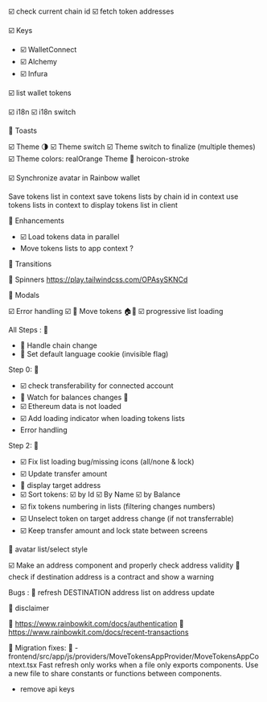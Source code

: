 ☑️ check current chain id
☑️ fetch token addresses


☑️ Keys
- ☑️ WalletConnect
- ☑️ Alchemy
- ☑️ Infura



☑️ list wallet tokens


☑️ i18n
☑️ i18n switch

🚧 Toasts

☑️ Theme 🌗
☑️ Theme switch
☑️ Theme switch to finalize (multiple themes)
☑️ Theme colors: realOrange Theme
🚧 heroicon-stroke

☑️ Synchronize avatar in Rainbow wallet


Save tokens list in context
save tokens lists by chain id in context
use tokens lists in context to display tokens list in client


🚧 Enhancements
- ☑️ Load tokens data in parallel
- Move tokens lists to app context ?

🚧 Transitions

🚧 Spinners
https://play.tailwindcss.com/OPAsySKNCd

🚧 Modals

☑️ Error handling
☑️ 🚧 Move tokens 🏠🏡
☑️ progressive list loading


All Steps : 🚧 
- 🚧 Handle chain change
- 🚧 Set default language cookie (invisible flag)

Step 0: 🚧
- ☑️ check transferability for connected account
- 🚧 Watch for balances changes 👀
- ☑️ Ethereum data is not loaded
- ☑️ Add loading indicator when loading tokens lists
- Error handling

Step 2: 🚧 
- ☑️ Fix list loading bug/missing icons (all/none & lock)
- ☑️ Update transfer amount
- 🚧 display target address
- ☑️ Sort tokens: ☑️ by Id  ☑️ By Name  ☑️ by Balance
- ☑️ fix tokens numbering in lists (filtering changes numbers)
- ☑️ Unselect token on target address change (if not transferrable)
- ☑️ Keep transfer amount and lock state between screens



🚧 avatar list/select style

☑️ Make an address component and properly check address validity
🚧 check if destination address is a contract and show a warning


Bugs :
  🐜 refresh DESTINATION address list on address update


🚧 disclaimer

👀 https://www.rainbowkit.com/docs/authentication
👀 https://www.rainbowkit.com/docs/recent-transactions



🚧 Migration fixes:
🚧 - frontend/src/app/js/providers/MoveTokensAppProvider/MoveTokensAppContext.tsx
      Fast refresh only works when a file only exports components. Use a new file to share constants or functions between components.
   - remove api keys